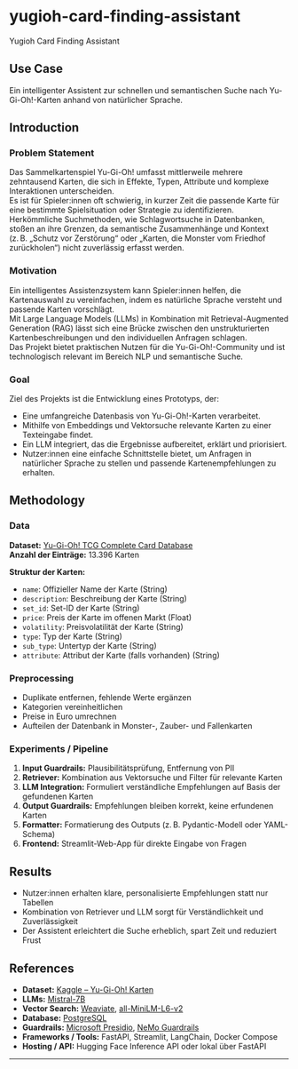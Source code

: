 # yugioh-card-finding-assistant
Yugioh Card Finding Assistant
## Use Case
Ein intelligenter Assistent zur schnellen und semantischen Suche nach Yu-Gi-Oh!-Karten anhand von natürlicher Sprache.

## Introduction

### Problem Statement
Das Sammelkartenspiel Yu-Gi-Oh! umfasst mittlerweile mehrere zehntausend Karten, die sich in Effekte, Typen, Attribute und komplexe Interaktionen unterscheiden.  
Es ist für Spieler:innen oft schwierig, in kurzer Zeit die passende Karte für eine bestimmte Spielsituation oder Strategie zu identifizieren.  
Herkömmliche Suchmethoden, wie Schlagwortsuche in Datenbanken, stoßen an ihre Grenzen, da semantische Zusammenhänge und Kontext (z. B. „Schutz vor Zerstörung“ oder „Karten, die Monster vom Friedhof zurückholen“) nicht zuverlässig erfasst werden.

### Motivation
Ein intelligentes Assistenzsystem kann Spieler:innen helfen, die Kartenauswahl zu vereinfachen, indem es natürliche Sprache versteht und passende Karten vorschlägt.  
Mit Large Language Models (LLMs) in Kombination mit Retrieval-Augmented Generation (RAG) lässt sich eine Brücke zwischen den unstrukturierten Kartenbeschreibungen und den individuellen Anfragen schlagen.  
Das Projekt bietet praktischen Nutzen für die Yu-Gi-Oh!-Community und ist technologisch relevant im Bereich NLP und semantische Suche.

### Goal
Ziel des Projekts ist die Entwicklung eines Prototyps, der:
- Eine umfangreiche Datenbasis von Yu-Gi-Oh!-Karten verarbeitet.
- Mithilfe von Embeddings und Vektorsuche relevante Karten zu einer Texteingabe findet.
- Ein LLM integriert, das die Ergebnisse aufbereitet, erklärt und priorisiert.
- Nutzer:innen eine einfache Schnittstelle bietet, um Anfragen in natürlicher Sprache zu stellen und passende Kartenempfehlungen zu erhalten.

## Methodology

### Data
**Dataset:** [Yu-Gi-Oh! TCG Complete Card Database](https://www.kaggle.com/datasets/hammadus/yugioh-full-card-database-index-august-1st-2025)  
**Anzahl der Einträge:** 13.396 Karten  

**Struktur der Karten:**
- `name`: Offizieller Name der Karte (String)  
- `description`: Beschreibung der Karte (String)  
- `set_id`: Set-ID der Karte (String)  
- `price`: Preis der Karte im offenen Markt (Float)  
- `volatility`: Preisvolatilität der Karte (String)  
- `type`: Typ der Karte (String)  
- `sub_type`: Untertyp der Karte (String)  
- `attribute`: Attribut der Karte (falls vorhanden) (String)  

### Preprocessing
- Duplikate entfernen, fehlende Werte ergänzen  
- Kategorien vereinheitlichen  
- Preise in Euro umrechnen  
- Aufteilen der Datenbank in Monster-, Zauber- und Fallenkarten  

### Experiments / Pipeline
1. **Input Guardrails:** Plausibilitätsprüfung, Entfernung von PII  
2. **Retriever:** Kombination aus Vektorsuche und Filter für relevante Karten  
3. **LLM Integration:** Formuliert verständliche Empfehlungen auf Basis der gefundenen Karten  
4. **Output Guardrails:** Empfehlungen bleiben korrekt, keine erfundenen Karten  
5. **Formatter:** Formatierung des Outputs (z. B. Pydantic-Modell oder YAML-Schema)  
6. **Frontend:** Streamlit-Web-App für direkte Eingabe von Fragen  

## Results
- Nutzer:innen erhalten klare, personalisierte Empfehlungen statt nur Tabellen  
- Kombination von Retriever und LLM sorgt für Verständlichkeit und Zuverlässigkeit  
- Der Assistent erleichtert die Suche erheblich, spart Zeit und reduziert Frust  

## References
- **Dataset:** [Kaggle – Yu-Gi-Oh! Karten](https://www.kaggle.com/datasets/hammadus/yugioh-full-card-database-index-august-1st-2025)  
- **LLMs:** [Mistral-7B](https://huggingface.co/mistralai/Mistral-7B-v0.1)  
- **Vector Search:** [Weaviate](https://weaviate.io/), [all-MiniLM-L6-v2](https://huggingface.co/sentence-transformers/all-MiniLM-L6-v2)  
- **Database:** [PostgreSQL](https://www.postgresql.org/)  
- **Guardrails:** [Microsoft Presidio](https://github.com/microsoft/presidio), [NeMo Guardrails](https://github.com/NVIDIA-NeMo/Guardrails)  
- **Frameworks / Tools:** FastAPI, Streamlit, LangChain, Docker Compose  
- **Hosting / API:** Hugging Face Inference API oder lokal über FastAPI  

---
